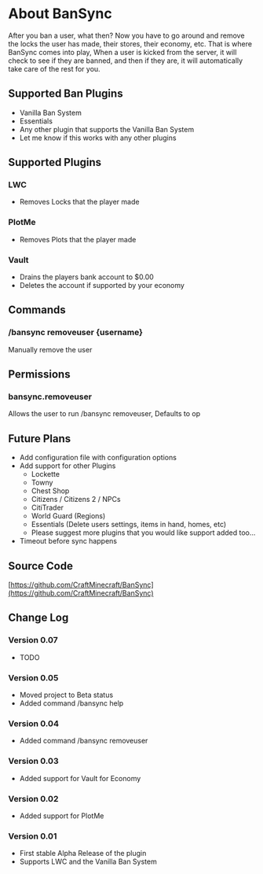# About BanSync
After you ban a user, what then?  Now you have to go around and remove the locks the user has made, their stores, their economy, etc.  That is where BanSync comes into play, When a user is kicked from the server, it will check to see if they are banned, and then if they are, it will automatically take care of the rest for you.

## Supported Ban Plugins
* Vanilla Ban System
* Essentials
* Any other plugin that supports the Vanilla Ban System
* Let me know if this works with any other plugins

## Supported Plugins
### LWC
* Removes Locks that the player made
### PlotMe
* Removes Plots that the player made
### Vault
* Drains the players bank account to $0.00
* Deletes the account if supported by your economy

## Commands
### /bansync removeuser {username}
Manually remove the user

## Permissions
### bansync.removeuser
Allows the user to run /bansync removeuser, Defaults to op

## Future Plans
* Add configuration file with configuration options
* Add support for other Plugins
	* Lockette
	* Towny
	* Chest Shop
	* Citizens / Citizens 2 / NPCs
	* CitiTrader
	* World Guard (Regions)
	* Essentials (Delete users settings, items in hand, homes, etc)
	* Please suggest more plugins that you would like support added too...
* Timeout before sync happens

## Source Code
[https://github.com/CraftMinecraft/BanSync](https://github.com/CraftMinecraft/BanSync)

## Change Log
### Version 0.07
* TODO

### Version 0.05
* Moved project to Beta status
* Added command /bansync help

### Version 0.04
* Added command /bansync removeuser

### Version 0.03
* Added support for Vault for Economy

### Version 0.02
* Added support for PlotMe

### Version 0.01
* First stable Alpha Release of the plugin
* Supports LWC and the Vanilla Ban System